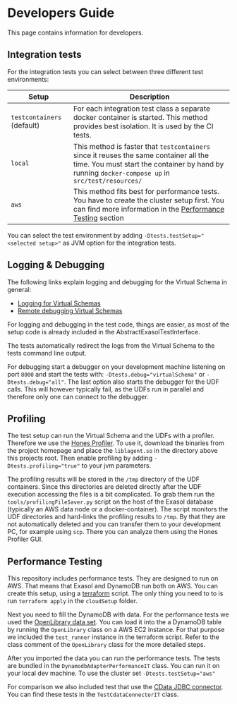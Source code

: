 # Developers Guide

This page contains information for developers.

## Integration tests
For the integration tests you can select between three different test environments:

|Setup                          |Description                                |
|-------------------------------|-------------------------------------------|
| `testcontainers` (default)    | For each integration test class a separate docker container is started. This method provides best isolation. It is used by the CI tests.|
|`local`                        | This method is faster that `testcontainers` since it reuses the same container all the time. You must start the container by hand by running `docker-compose up` in `src/test/resources/`| 
|`aws`                          | This method fits best for performance tests. You have to create the cluster setup first. You can find more information in the [Performance Testing](#performance-testing) section 

You can select the test environment by adding `-Dtests.testSetup="<selected setup>"` as JVM option for the integration tests. 

## Logging & Debugging

The following links explain logging and debugging for the Virtual Schema in general:

* [Logging for Virtual Schemas](https://github.com/exasol/virtual-schemas/blob/master/doc/development/remote_logging.md)
* [Remote debugging Virtual Schemas](https://github.com/exasol/virtual-schemas/blob/master/doc/development/remote_debugging.md)

For logging and debugging in the test code, things are easier, 
as most of the setup code is already included in the AbstractExasolTestInterface.

The tests automatically redirect the logs from the Virtual Schema to the tests command line output.

For debugging start a debugger on your development machine listening on port `8000` and 
start the tests with: `-Dtests.debug="virtualSchema"` or `-Dtests.debug="all"`. 
The last option also starts the debugger for the UDF calls. This will however typically fail,
 as the UDFs run in parallel and therefore only one can connect to the debugger.
 
## Profiling

The test setup can run the Virtual Schema and the UDFs with a profiler. 
Therefore we use the [Hones Profiler](https://github.com/jvm-profiling-tools/honest-profiler).
To use it, download the binaries from the project homepage 
and place the `liblagent.so` in the directory above this projects root.
Then enable profiling by adding `-Dtests.profiling="true"` to your jvm parameters.

The profiling results will be stored in the `/tmp` directory of the UDF containers.
Since this directories are deleted directly after the UDF execution accessing the files is a bit complicated.
To grab them run the `tools/profilingFileSaver.py` script on the host of the Exasol database (typically an AWS data node or a docker-container).
The script monitors the UDF directories and hard-links the profiling results to `/tmp`. By that they are not automatically deleted and you can transfer them to your development PC, for example using `scp`.
There you can analyze them using the Hones Profiler GUI.

## Performance Testing

This repository includes performance tests.
They are designed to run on AWS.
That means that Exasol and DynamoDB run both on AWS.
You can create this setup, using a [terraform](https://www.terraform.io/) script.
The only thing you need to to is run `terraform apply` in the `cloudSetup` folder.

Next you need to fill the DynamoDB with data.
For the performance tests we used the [OpenLibrary data set](https://openlibrary.org/data).
You can load it into the a DynamoDB table by running the `OpenLibrary` class on a AWS EC2 instance.
For that purpose we included the `test_runner` instance in the terraform script.
Refer to the class comment of the `OpenLibrary` class for the more detailed steps.

After you imported the data you can run the performance tests.
The tests are bundled in the `DynamodbAdapterPerformanceIT` class. You can run it on your local dev machine.
To use the cluster set `-Dtests.testSetup="aws"`

For comparison we also included test that use the [CData JDBC connector](https://www.cdata.com/drivers/dynamodb/jdbc/). 
You can find these tests in the `TestCdataConnectorIT` class.